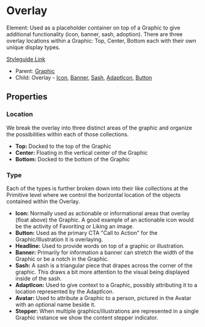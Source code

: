 # Overlay

Element: Used as a placeholder container on top of a Graphic to give additional functionality (icon, banner, sash, adoption). There are three overlay locations within a Graphic: Top, Center, Bottom each with their own unique display types.

[Styleguide Link]()

- Parent: [Graphic](https://github.com/able-app/docs/blob/8cd03de6556a6ec1dcd98dc8c2230863c5dba43c/controls/%CE%B5%20elements/graphic.md)
- Child: Overlay - [Icon](https://github.com/able-app/docs/blob/7486c8fa88811fddbd49b82001d919e42805712e/controls/%CE%B5%20elements/overlay/ol-icon.md), [Banner](https://github.com/able-app/docs/blob/7486c8fa88811fddbd49b82001d919e42805712e/controls/%CE%B5%20elements/overlay/ol-banner.md), [Sash](https://github.com/able-app/docs/blob/7486c8fa88811fddbd49b82001d919e42805712e/controls/%CE%B5%20elements/overlay/ol-sash.md), [AdaptIcon](https://github.com/able-app/docs/blob/7486c8fa88811fddbd49b82001d919e42805712e/controls/%CE%B5%20elements/overlay/ol-adapticon.md), [Button](https://github.com/able-app/docs/blob/6b264b6af626eecdfe550ed6f8b5884787b210bb/controls/%CE%B5%20elements/graphic/overlay/ol-button.md)

## Properties

### Location

We break the overlay into three distinct areas of the graphic and organize the possibilities within each of those collections.

- **Top:** Docked to the top of the Graphic
- **Center:** Floating in the vertical center of the Graphic
- **Bottom:** Docked to the bottom of the Graphic

### Type

Each of the types is further broken down into their like collections at the Primitive level where we control the horizontal location of the objects contained within the Overlay.

- **Icon:** Normally used as actionable or informational areas that overlay (float above) the Graphic. A good example of an actionable icon would be the activity of Favoriting or Liking an image.
- **Button:** Used as the primary CTA "Call to Action" for the Graphic/Illustration it is overlaying.
- **Headline:** Used to provide words on top of a graphic or illustration.
- **Banner:** Primarily for information a banner can stretch the width of the Graphic or be a notch in the Graphic.
- **Sash:** A sash is a triangular piece that drapes across the corner of the graphic.  This draws a bit more attention to the visual being displayed inside of the sash.
- **AdaptIcon:** Used to give context to a Graphic, possibly attributing it to a location represented by the AdaptIcon.
- **Avatar:** Used to attribute a Graphic to a person, pictured in the Avatar with an optional name beside it.
- **Stepper:** When multiple graphics/illustrations are represented in a single Graphic instance we show the content stepper indicator.

